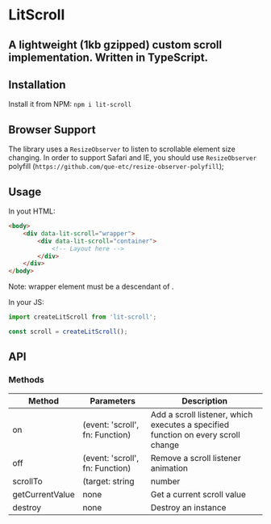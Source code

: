# LitScroll

## A lightweight (1kb gzipped) custom scroll implementation. Written in TypeScript.

## Installation

Install it from NPM:
`npm i lit-scroll`

## Browser Support

The library uses a `ResizeObserver` to listen to scrollable element size changing. In order to support Safari and IE, you should use `ResizeObserver` polyfill (`https://github.com/que-etc/resize-observer-polyfill`);

## Usage

In yout HTML:

```html
<body>
    <div data-lit-scroll="wrapper">
        <div data-lit-scroll="container">
            <!-- Layout here -->
        </div>
    </div>
</body>
```

Note: wrapper element must be a descendant of <body>.

In your JS:

```javascript
import createLitScroll from 'lit-scroll';

const scroll = createLitScroll();
```

## API

### Methods

| Method          | Parameters                      | Description                                                                       |
| --------------- | ------------------------------- | --------------------------------------------------------------------------------- |
| on              | (event: 'scroll', fn: Function) | Add a scroll listener, which executes a specified function on every scroll change |
| off             | (event: 'scroll', fn: Function) | Remove a scroll listener animation                                                |
| scrollTo        | (target: string                 | number                                                                            | Element, opts: { native?: boolean }) | Scroll to an element (via selector, document top offset, or element reference) |
| getCurrentValue | none                            | Get a current scroll value                                                        |
| destroy         | none                            | Destroy an instance                                                               |
